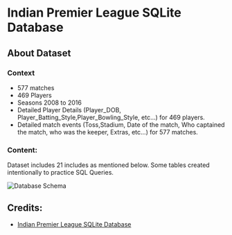 # Indian Premier League SQLite Database

## About Dataset

### Context
- 577 matches
- 469 Players
- Seasons 2008 to 2016
- Detailed Player Details (Player_DOB, Player_Batting_Style,Player_Bowling_Style, etc...) for 469 players.
- Detailed match events (Toss,Stadium, Date of the match, Who captained the match, who was the keeper, Extras, etc...) for 577 matches.

### Content:
Dataset includes 21 includes as mentioned below. Some tables created intentionally to practice SQL Queries.

![Database Schema](https://i.imgur.com/327NVKH.png "db schema")

## Credits:
- [Indian Premier League SQLite Database](https://www.kaggle.com/datasets/harsha547/ipldatabase)